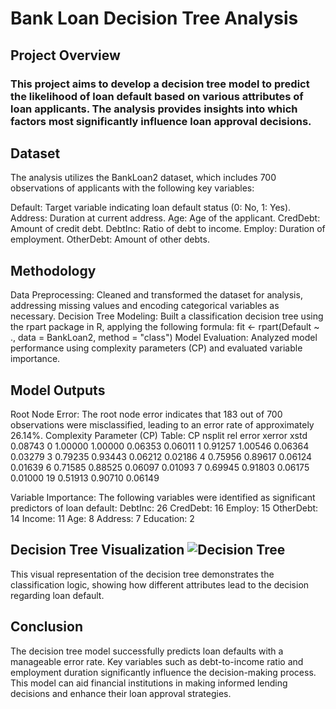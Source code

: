 # Bank Loan Decision Tree Analysis
## Project Overview
### This project aims to develop a decision tree model to predict the likelihood of loan default based on various attributes of loan applicants. The analysis provides insights into which factors most significantly influence loan approval decisions.

## Dataset 
The analysis utilizes the BankLoan2 dataset, which includes 700 observations of applicants with the following key variables:

Default: Target variable indicating loan default status (0: No, 1: Yes).
Address: Duration at current address.
Age: Age of the applicant.
CredDebt: Amount of credit debt.
DebtInc: Ratio of debt to income.
Employ: Duration of employment.
OtherDebt: Amount of other debts.

## Methodology

Data Preprocessing: Cleaned and transformed the dataset for analysis, addressing missing values and encoding categorical variables as necessary.
Decision Tree Modeling: Built a classification decision tree using the rpart package in R, applying the following formula:
fit <- rpart(Default ~ ., data = BankLoan2, method = "class")
Model Evaluation: Analyzed model performance using complexity parameters (CP) and evaluated variable importance.

## Model Outputs

Root Node Error: The root node error indicates that 183 out of 700 observations were misclassified, leading to an error rate of approximately 26.14%.
Complexity Parameter (CP) Table:
CP	nsplit	rel error	xerror	xstd
0.08743	0	1.00000	1.00000	0.06353
0.06011	1	0.91257	1.00546	0.06364
0.03279	3	0.79235	0.93443	0.06212
0.02186	4	0.75956	0.89617	0.06124
0.01639	6	0.71585	0.88525	0.06097
0.01093	7	0.69945	0.91803	0.06175
0.01000	19	0.51913	0.90710	0.06149

Variable Importance: The following variables were identified as significant predictors of loan default:
DebtInc: 26
CredDebt: 16
Employ: 15
OtherDebt: 14
Income: 11
Age: 8
Address: 7
Education: 2

## Decision Tree Visualization ![Decision Tree](Decision_Tree.png)
This visual representation of the decision tree demonstrates the classification logic, showing how different attributes lead to the decision regarding loan default.

## Conclusion 
The decision tree model successfully predicts loan defaults with a manageable error rate. Key variables such as debt-to-income ratio and employment duration significantly influence the decision-making process. This model can aid financial institutions in making informed lending decisions and enhance their loan approval strategies.
